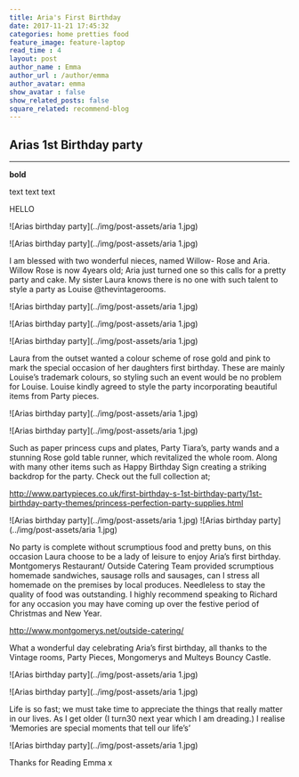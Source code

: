 ```yaml
---
title: Aria's First Birthday
date: 2017-11-21 17:45:32
categories: home pretties food
feature_image: feature-laptop
read_time : 4
layout: post
author_name : Emma
author_url : /author/emma
author_avatar: emma
show_avatar : false
show_related_posts: false
square_related: recommend-blog
---
```


## Arias 1st Birthday party 
---
**bold**

text text text

HELLO

![Arias birthday party](../img/post-assets/aria 1.jpg)

![Arias birthday party](../img/post-assets/aria 1.jpg)


I am blessed with two wonderful nieces, named Willow- Rose and Aria. Willow Rose is now 4years old; Aria just turned one so this calls for a pretty party and cake. My sister Laura knows there is no one with such talent to style a party as Louise @thevintagerooms. 

![Arias birthday party](../img/post-assets/aria 1.jpg)

![Arias birthday party](../img/post-assets/aria 1.jpg)

![Arias birthday party](../img/post-assets/aria 1.jpg)

Laura from the outset wanted a colour scheme of rose gold and pink to mark the special occasion of her daughters first birthday. These are mainly Louise’s trademark colours, so styling such an event would be no problem for Louise. 
Louise kindly agreed to style the party incorporating beautiful items from Party pieces. 

![Arias birthday party](../img/post-assets/aria 1.jpg)

![Arias birthday party](../img/post-assets/aria 1.jpg)


Such as paper princess cups and plates, Party Tiara’s, party wands and a stunning Rose gold table runner, which revitalized the whole room. Along with many other items such as Happy Birthday Sign creating a striking backdrop for the party. Check out the full collection at;

http://www.partypieces.co.uk/first-birthday-s-1st-birthday-party/1st-birthday-party-themes/princess-perfection-party-supplies.html

![Arias birthday party](../img/post-assets/aria 1.jpg)
![Arias birthday party](../img/post-assets/aria 1.jpg)


No party is complete without scrumptious food and pretty buns, on this occasion Laura choose to be a lady of leisure to enjoy Aria’s first birthday. Montgomerys Restaurant/ Outside Catering Team provided scrumptious homemade sandwiches, sausage rolls and sausages, can I stress all homemade on the premises by local produces. Needleless to stay the quality of food was outstanding.  I highly recommend speaking to Richard for any occasion you may have coming up over the festive period of Christmas and New Year.

http://www.montgomerys.net/outside-catering/

What a wonderful day celebrating Aria’s first birthday, all thanks to the Vintage rooms, Party Pieces, Mongomerys and Multeys Bouncy Castle. 

![Arias birthday party](../img/post-assets/aria 1.jpg)

![Arias birthday party](../img/post-assets/aria 1.jpg)

Life is so fast; we must take time to appreciate the things that really matter in our lives. As I get older (I turn30 next year which I am dreading.) I realise ‘Memories are special moments that tell our life’s’

![Arias birthday party](../img/post-assets/aria 1.jpg)

Thanks for Reading Emma x



